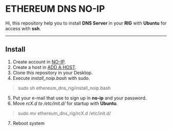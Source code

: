 ETHEREUM DNS NO-IP
===================

Hi, this repository help you to install **DNS Server** in your **RIG** with **Ubuntu** for access with **ssh**.

----------


Install
-------------

 1. Create account in [NO-IP](https://www.noip.com/).
 2. Create a host in [ADD A HOST](https://www.noip.com/members/dns/).
 3. Clone this repository in your Desktop.
 4. Execute  *install_noip.bash* with sudo.
> sudo sh ethereum_dns_rig/install_noip.bash

 5. Put your e-mail that use to sign up in **no-ip** and your password.
 6. Move *rcX.d to /etc/init.d/* for startup with **Ubuntu**.  
> sudo mv  ethereum_dns_rig/rcX.d /etc/init.d/
 
 7. Reboot system


